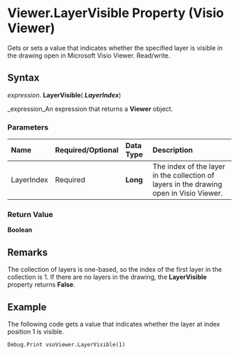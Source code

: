 
# Viewer.LayerVisible Property (Visio Viewer)

Gets or sets a value that indicates whether the specified layer is visible in the drawing open in Microsoft Visio Viewer. Read/write.


## Syntax

 _expression_. **LayerVisible**( **_LayerIndex_**)

 _expression_An expression that returns a  **Viewer** object.


### Parameters



|**Name**|**Required/Optional**|**Data Type**|**Description**|
|:-----|:-----|:-----|:-----|
|LayerIndex|Required| **Long**|The index of the layer in the collection of layers in the drawing open in Visio Viewer.|

### Return Value

 **Boolean**


## Remarks

The collection of layers is one-based, so the index of the first layer in the collection is 1. If there are no layers in the drawing, the  **LayerVisible** property returns **False**.


## Example

The following code gets a value that indicates whether the layer at index position 1 is visible.


```vb
Debug.Print vsoViewer.LayerVisible(1)
```

